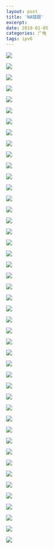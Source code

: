 ```yaml
---
layout: post
title: 'NA错题'
excerpt:
date: 2019-01-05
categories: 广电
tags: ipv6
---
```






![](https://youyefu-1251686655.cos.ap-beijing.myqcloud.com/img/20190115081050.png)



![](https://youyefu-1251686655.cos.ap-beijing.myqcloud.com/img/20190115081107.png)



![](https://youyefu-1251686655.cos.ap-beijing.myqcloud.com/img/20190115081418.png)





![](https://youyefu-1251686655.cos.ap-beijing.myqcloud.com/img/20190115081132.png)



![](https://youyefu-1251686655.cos.ap-beijing.myqcloud.com/img/20190115081449.png)



![](https://youyefu-1251686655.cos.ap-beijing.myqcloud.com/img/20190115081151.png)



![](https://youyefu-1251686655.cos.ap-beijing.myqcloud.com/img/20190115081222.png)



![](https://youyefu-1251686655.cos.ap-beijing.myqcloud.com/img/20190115081237.png)



![](https://youyefu-1251686655.cos.ap-beijing.myqcloud.com/img/20190115081538.png)







![](https://youyefu-1251686655.cos.ap-beijing.myqcloud.com/img/20190115081303.png)



![](https://youyefu-1251686655.cos.ap-beijing.myqcloud.com/img/20190115081317.png)



![](https://youyefu-1251686655.cos.ap-beijing.myqcloud.com/img/20190115081601.png)



![](https://youyefu-1251686655.cos.ap-beijing.myqcloud.com/img/20190115081942.png)





![](https://youyefu-1251686655.cos.ap-beijing.myqcloud.com/img/20190115081705.png)



![](https://youyefu-1251686655.cos.ap-beijing.myqcloud.com/img/20190115081728.png)



![](https://youyefu-1251686655.cos.ap-beijing.myqcloud.com/img/20190115081742.png)



![](https://youyefu-1251686655.cos.ap-beijing.myqcloud.com/img/20190115082029.png)



![](https://youyefu-1251686655.cos.ap-beijing.myqcloud.com/img/20190115082054.png)







![](https://youyefu-1251686655.cos.ap-beijing.myqcloud.com/img/20190115081808.png)



![](https://youyefu-1251686655.cos.ap-beijing.myqcloud.com/img/20190115081836.png)



![](https://youyefu-1251686655.cos.ap-beijing.myqcloud.com/img/20190115081908.png)





![](https://youyefu-1251686655.cos.ap-beijing.myqcloud.com/img/20190115082207.png)



![](https://youyefu-1251686655.cos.ap-beijing.myqcloud.com/img/20190115082232.png)





![](https://youyefu-1251686655.cos.ap-beijing.myqcloud.com/img/20190115082253.png)



![](https://youyefu-1251686655.cos.ap-beijing.myqcloud.com/img/20190115082316.png)



![](https://youyefu-1251686655.cos.ap-beijing.myqcloud.com/img/20190115082344.png)



![](https://youyefu-1251686655.cos.ap-beijing.myqcloud.com/img/20190115082356.png)



![](https://youyefu-1251686655.cos.ap-beijing.myqcloud.com/img/20190115210547.png)





![](https://youyefu-1251686655.cos.ap-beijing.myqcloud.com/img/20190115210616.png)



![](https://youyefu-1251686655.cos.ap-beijing.myqcloud.com/img/20190115210721.png)



![](https://youyefu-1251686655.cos.ap-beijing.myqcloud.com/img/20190115210759.png)



![](https://youyefu-1251686655.cos.ap-beijing.myqcloud.com/img/20190115210822.png)



![](https://youyefu-1251686655.cos.ap-beijing.myqcloud.com/img/20190115210842.png)



![](https://youyefu-1251686655.cos.ap-beijing.myqcloud.com/img/20190115210911.png)



![](https://youyefu-1251686655.cos.ap-beijing.myqcloud.com/img/20190115210928.png)



![](https://youyefu-1251686655.cos.ap-beijing.myqcloud.com/img/20190115210949.png)



![](https://youyefu-1251686655.cos.ap-beijing.myqcloud.com/img/20190115211007.png)



![](https://youyefu-1251686655.cos.ap-beijing.myqcloud.com/img/20190115211026.png)



![](https://youyefu-1251686655.cos.ap-beijing.myqcloud.com/img/20190115211049.png)



![](https://youyefu-1251686655.cos.ap-beijing.myqcloud.com/img/20190115211106.png)



![](https://youyefu-1251686655.cos.ap-beijing.myqcloud.com/img/20190115211145.png)



![](https://youyefu-1251686655.cos.ap-beijing.myqcloud.com/img/20190115215315.png)

![](https://youyefu-1251686655.cos.ap-beijing.myqcloud.com/img/20190115215438.png)



![](https://youyefu-1251686655.cos.ap-beijing.myqcloud.com/img/20190115224112.png)



![](https://youyefu-1251686655.cos.ap-beijing.myqcloud.com/img/20190115224146.png)



